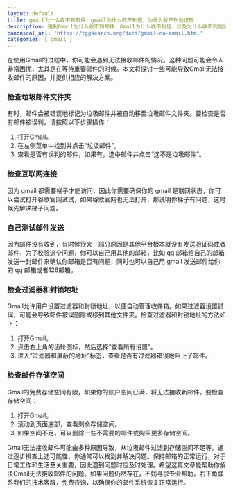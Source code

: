 ```yaml
---
layout: default
title: gmail为什么收不到邮件，gmail为什么收不到信，为什么收不到验证码
description: 遇到Gmail为什么收不到邮件、Gmail为什么收不到信、以及为什么收不到验证码的问题？了解常见原因和解决方法，包括检查垃圾邮件文件夹、过滤器设置、存储空间、发送方地址、互联网连接、以及第三方应用和插件的干扰。全面指南帮你快速恢复正常邮件接收。
canonical_url: 'https://tggsearch.org/docs/gmail-no-email.html'
categories: [ gmail ]
---
```

在使用Gmail的过程中，你可能会遇到无法接收邮件的情况。这种问题可能会令人非常困扰，尤其是在等待重要邮件的时候。本文将探讨一些可能导致Gmail无法接收邮件的原因，并提供相应的解决方案。

### 检查垃圾邮件文件夹
有时，邮件会被错误地标记为垃圾邮件并被自动移至垃圾邮件文件夹。要检查是否有邮件被误判，请按照以下步骤操作：

1. 打开Gmail。
2. 在左侧菜单中找到并点击“垃圾邮件”。
3. 查看是否有误判的邮件，如果有，选中邮件并点击“这不是垃圾邮件”。

### 检查互联网连接
因为 gmail 都需要梯子才能访问，因此你需要确保你的 gmail 是联网状态，你可以尝试打开谷歌官网试试，如果谷歌官网也无法打开，那说明你梯子有问题，这时候先解决梯子问题。

### 自己测试邮件发送
因为邮件没有收到，有时候很大一部分原因是其他平台根本就没有发送验证码或者邮件，为了校验这个问题，你可以自己用其他的邮箱，比如 qq 邮箱给自己的邮箱发送一封邮件来确认你邮箱是否有问题，同时也可以自己用 gmail 发送邮件给你的 qq 邮箱或者126邮箱。

### 检查过滤器和封锁地址
Gmail允许用户设置过滤器和封锁地址，以便自动管理收件箱。如果过滤器设置错误，可能会导致邮件被误删除或移到其他文件夹。检查过滤器和封锁地址的方法如下：

1. 打开Gmail。
2. 点击右上角的齿轮图标，然后选择“查看所有设置”。
3. 进入“过滤器和屏蔽的地址”标签，查看是否有过滤器错误地阻止了邮件。

### 检查邮件存储空间
Gmail的免费存储空间有限，如果你的账户空间已满，将无法接收新邮件。要检查存储空间：

1. 打开Gmail。
2. 滚动到页面底部，查看剩余存储空间。
3. 如果空间不足，可以删除一些不需要的邮件或购买更多存储空间。

Gmail无法接收邮件可能由多种原因导致，从垃圾邮件过滤到存储空间不足等。通过逐步排查上述可能性，你通常可以找到并解决问题。保持邮箱的正常运行，对于日常工作和生活至关重要，因此遇到问题时应及时处理。希望这篇文章能帮助你解决Gmail无法接收邮件的问题。如果问题仍然存在，不妨寻求专业帮助，右下角联系我们的技术客服，免费咨询，以确保你的邮件系统恢复正常运行。